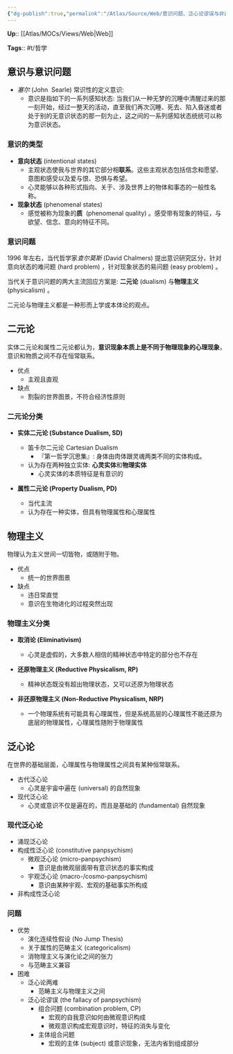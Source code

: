 ```yaml
---
{"dg-publish":true,"permalink":"/Atlas/Source/Web/意识问题、泛心论谬误与非还原物理主义/"}
---
```



**Up**:: [[Atlas/MOCs/Views/Web\|Web]]

**Tags**:: #t/哲学

## 意识与意识问题

- *塞尔* (John  Searle) 常识性的定义意识:
	- 意识是指如下的一系列感知状态: 当我们从一种无梦的沉睡中清醒过来的那一刻开始，经过一整天的活动，直至我们再次沉睡、死去、陷入昏迷或者处于别的无意识状态的那一刻为止，这之间的一系列感知状态统统可以称为意识状态。

### 意识的类型

- **意向状态** (intentional states) 
	- 主观状态使我与世界的其它部分相**联系**。这些主观状态包括信念和愿望、意图和感受以及爱与恨、恐惧与希望。
	- 心灵能够以各种形式指向、关于、涉及世界上的物体和事态的一般性名称。
- **现象状态** (phenomenal states) 
	- 感觉被称为现象的**质**  (phenomenal quality) 。感受带有现象的特征，与欲望、信念、意向的特征不同。

### 意识问题

1996 年左右，当代哲学家*查尔莫斯* (David Chalmers) 提出意识研究区分，针对意向状态的难问题 (hard problem) ，针对现象状态的易问题 (easy problem) 。

当代关于意识问题的两大主流回应方案是: **二元论** (dualism) 与**物理主义** (physicalism) 。

二元论与物理主义都是一种形而上学或本体论的观点。

## 二元论

实体二元论和属性二元论都认为，**意识现象本质上是不同于物理现象的心理现象**，意识和物质之间不存在恒常联系。

- 优点
	- 主观且直观
- 缺点
	- 割裂的世界图景，不符合经济性原则

### 二元论分类

- **实体二元论 (Substance Dualism, SD)**
  - 笛卡尔二元论 Cartesian Dualism
	  - 『第一哲学沉思集』: 身体由肉体跟灵魂两类不同的实体构成。
  - 认为存在两种独立实体: **心灵实体**和**物理实体**
	  - 心灵实体的本质特征是有意识的

- **属性二元论 (Property Dualism, PD)**
  - 当代主流
  - 认为存在一种实体，但具有物理属性和心理属性

## 物理主义

物理认为主义世间一切皆物，或随附于物。

- 优点
	- 统一的世界图景
- 缺点
	- 违日常直觉
	- 意识在生物进化的过程突然出现

### 物理主义分类

- **取消论 (Eliminativism)**
  - 心灵是虚假的，大多数人相信的精神状态中特定的部分也不存在

- **还原物理主义 (Reductive Physicalism, RP)**
  - 精神状态既没有超出物理状态，又可以还原为物理状态

- **非还原物理主义 (Non-Reductive Physicalism, NRP)**
  - 一个物理系统有可能具有心理属性，但是系统高层的心理属性不能还原为底层的物理属性，心理属性随附于物理属性

## 泛心论

在世界的基础层面，心理属性与物理属性之间具有某种恒常联系。

- 古代泛心论
	- 心灵是宇宙中遍在 (universal) 的自然现象
- 现代泛心论
	- 心灵或意识不仅是遍在的，而且是基础的 (fundamental) 自然现象

### 现代泛心论

- 涌现泛心论
- 构成性泛心论 (constitutive panpsychism) 
	- 微观泛心论 (micro-panpsychism) 
		- 意识是由微观层面带有意识状态的事实构成
	- 宇观泛心论 (macro-/cosmo-panpsychism) 
		- 意识由某种宇观、宏观的基础事实所构成
- 非构成性泛心论

### 问题

- 优势
	- 演化连续性假设 (No Jump Thesis) 
	- 关于属性的范畴主义 (categoricalism) 
	- 消物理主义与演化论之间的张力
	- 与范畴主义兼容
- 困难
	- 泛心论两难
		- 范畴主义与物理主义之间
	- 泛心论谬误 (the fallacy of panpsychism) 
		- 组合问题 (combination problem, CP) 
			- 宏观的自我意识如何由微观意识构成
			- 微观意识构成宏观意识时，特征的消失与变化
		- 主体组合问题
			- 宏观的主体 (subject) 或意识现象，无法内省到组成部分
